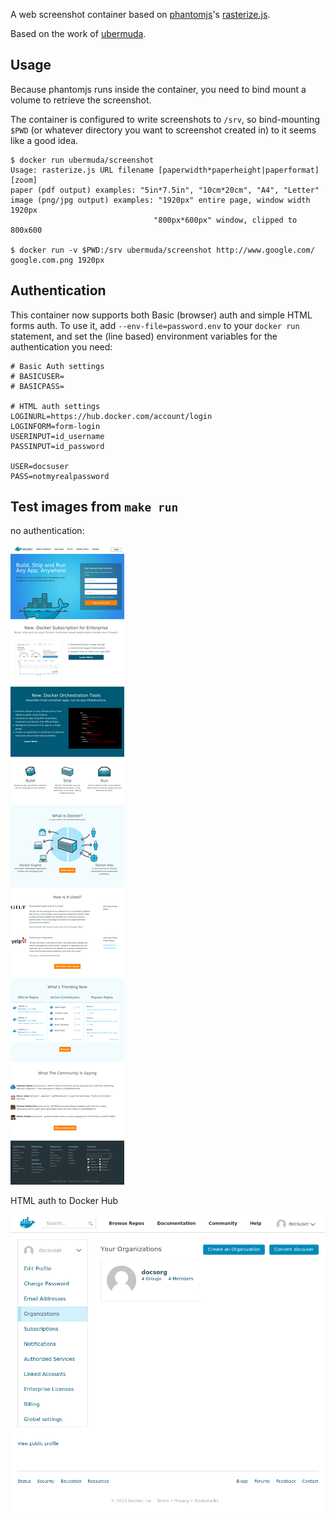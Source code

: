 A web screenshot container based on [phantomjs](http://phantomjs.org/)'s [rasterize.js](https://raw.githubusercontent.com/ariya/phantomjs/master/examples/rasterize.js).

Based on the work of [ubermuda](https://github.com/ubermuda/docker-screenshot).

## Usage

Because phantomjs runs inside the container, you need to bind mount a volume to retrieve the screenshot.

The container is configured to write screenshots to `/srv`, so bind-mounting `$PWD` (or whatever directory you want to screenshot created in) to it seems like a good idea.

    $ docker run ubermuda/screenshot
    Usage: rasterize.js URL filename [paperwidth*paperheight|paperformat] [zoom]
    paper (pdf output) examples: "5in*7.5in", "10cm*20cm", "A4", "Letter"
    image (png/jpg output) examples: "1920px" entire page, window width 1920px
                                    "800px*600px" window, clipped to 800x600

    $ docker run -v $PWD:/srv ubermuda/screenshot http://www.google.com/ google.com.png 1920px

## Authentication

This container now supports both Basic (browser) auth and simple HTML forms auth.
To use it, add `--env-file=password.env` to your `docker run` statement, and set
the (line based) environment variables for the authentication you need:

```
# Basic Auth settings
# BASICUSER=
# BASICPASS=

# HTML auth settings
LOGINURL=https://hub.docker.com/account/login
LOGINFORM=form-login
USERINPUT=id_username
PASSINPUT=id_password

USER=docsuser
PASS=notmyrealpassword
```

## Test images from `make run`

no authentication:

![/docker.png](/docker.png)

HTML auth to Docker Hub


![/hub-orgs.png](/hub-orgs.png)
